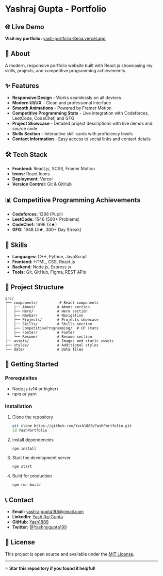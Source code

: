 # Yashraj Gupta - Portfolio

## 🌐 Live Demo
**Visit my portfolio:** [yash-portfolio-8eoa.vercel.app](https://yash-portfolio-8eoa.vercel.app)

## 🚀 About
A modern, responsive portfolio website built with React.js showcasing my skills, projects, and competitive programming achievements.

## ✨ Features
- **Responsive Design** - Works seamlessly on all devices
- **Modern UI/UX** - Clean and professional interface
- **Smooth Animations** - Powered by Framer Motion
- **Competitive Programming Stats** - Live integration with Codeforces, LeetCode, CodeChef, and GFG
- **Project Showcase** - Detailed project descriptions with live demos and source code
- **Skills Section** - Interactive skill cards with proficiency levels
- **Contact Information** - Easy access to social links and contact details

## 🛠️ Tech Stack
- **Frontend:** React.js, SCSS, Framer Motion
- **Icons:** React Icons
- **Deployment:** Vercel
- **Version Control:** Git & GitHub

## 📊 Competitive Programming Achievements
- **Codeforces:** 1398 (Pupil)
- **LeetCode:** 1546 (500+ Problems)
- **CodeChef:** 1696 (3★)
- **GFG:** 1948 (4★, 300+ Day Streak)

## 🎯 Skills
- **Languages:** C++, Python, JavaScript
- **Frontend:** HTML, CSS, React.js
- **Backend:** Node.js, Express.js
- **Tools:** Git, GitHub, Figma, REST APIs

## 📁 Project Structure
```
src/
├── components/          # React components
│   ├── About/          # About section
│   ├── Hero/           # Hero section
│   ├── Navbar/         # Navigation
│   ├── Projects/       # Projects showcase
│   ├── Skills/         # Skills section
│   ├── CompetitiveProgramming/  # CP stats
│   ├── Footer/         # Footer
│   └── Resume/         # Resume section
├── assets/             # Images and static assets
├── styles/             # Additional styles
└── data/               # Data files
```

## 🚀 Getting Started

### Prerequisites
- Node.js (v14 or higher)
- npm or yarn

### Installation
1. Clone the repository
   ```bash
   git clone https://github.com/Yash1889/YashPortfolio.git
   cd YashPortfolio
   ```

2. Install dependencies
   ```bash
   npm install
   ```

3. Start the development server
   ```bash
   npm start
   ```

4. Build for production
   ```bash
   npm run build
   ```

## 📞 Contact
- **Email:** yashrajgupta188@gmail.com
- **LinkedIn:** [Yash Raj Gupta](https://linkedin.com/in/yash-raj-gupta001/)
- **GitHub:** [Yash1889](https://github.com/Yash1889)
- **Twitter:** [@Yashrajgupta199](https://x.com/Yashrajgupta199)

## 📄 License
This project is open source and available under the [MIT License](LICENSE).

---

⭐ **Star this repository if you found it helpful!**
